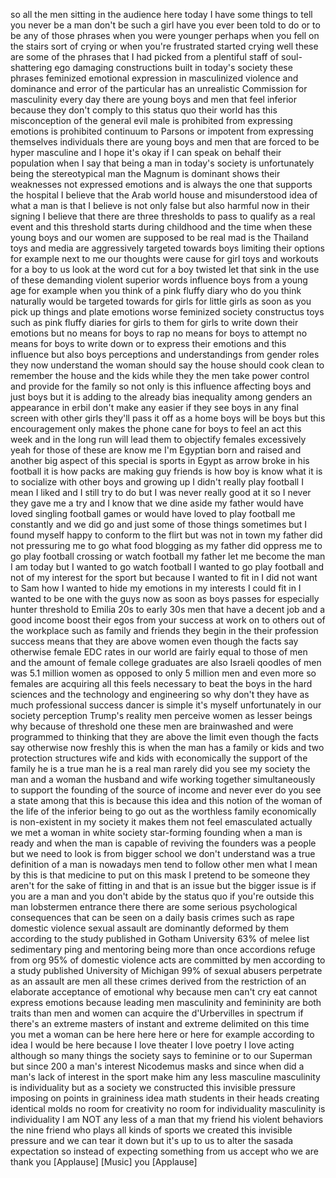
so all the men sitting in the audience
here today I have some things to tell
you never be a man don&#39;t be such a girl
have you ever been told to do or to be
any of those phrases when you were
younger
perhaps when you fell on the stairs sort
of crying or when you&#39;re frustrated
started crying
well these are some of the phrases that
I had picked from a plentiful staff of
soul-shattering ego damaging
constructions built in today&#39;s society
these phrases feminized emotional
expression in masculinized violence and
dominance and error of the particular
has an unrealistic Commission for
masculinity every day there are young
boys and men that feel inferior because
they don&#39;t comply to this status quo
their world has this misconception of
the general evil male is prohibited from
expressing emotions is prohibited
continuum to Parsons or impotent from
expressing themselves individuals there
are young boys and men that are forced
to be hyper masculine and I hope it&#39;s
okay if I can speak on behalf their
population when I say that being a man
in today&#39;s society is unfortunately
being the stereotypical man the Magnum
is dominant shows their weaknesses not
expressed emotions and is always the one
that supports the hospital I believe
that the Arab world house and
misunderstood idea of what a man is that
I believe is not only false but also
harmful now in their signing I believe
that there are three thresholds to pass
to qualify as a real event and this
threshold starts during childhood and
the time when these young boys and our
women are supposed to be real mad is the
Thailand toys and media are aggressively
targeted towards boys limiting their
options for example next to me our
thoughts were cause for girl toys and
workouts for a boy to us look at the
word cut for a boy twisted let that sink
in the use of these demanding violent
superior words influence boys from a
young age for example when you think of
a pink fluffy diary
who do you think naturally would be
targeted towards for girls for little
girls as soon as you pick up things and
plate emotions worse feminized society
constructus toys such as pink fluffy
diaries for girls to them for girls to
write down their emotions but no means
for boys to rap no means for boys to
attempt no means for boys to write down
or to express their emotions and this
influence but also boys perceptions and
understandings from gender roles they
now understand the woman should say the
house should cook clean to remember the
house and the kids while they the men
take power control and provide for the
family so not only is this influence
affecting boys and just boys but it is
adding to the already bias inequality
among genders an appearance in erbil
don&#39;t make any easier if they see boys
in any final screen with other girls
they&#39;ll pass it off as a home boys will
be boys but this encouragement only
makes the phone cane for boys to feel an
act this week and in the long run will
lead them to objectify females
excessively yeah for those of these are
know me I&#39;m Egyptian born and raised and
another big aspect of this special is
sports in Egypt as
arrow broke in his football it is how
packs are making guy friends is how boy
is know what it is to socialize with
other boys and growing up I didn&#39;t
really play football I mean I liked and
I still try to do but I was never really
good at it so I never they gave me a try
and I know that we dine aside my father
would have loved singling football games
or would have loved to play football me
constantly and we did go and just some
of those things sometimes but I found
myself happy to conform to the flirt but
was not in town my father did not
pressuring me to go what food blogging
as my father did oppress me to go play
football crossing or watch football
my father let me become the man I am
today but I wanted to go watch football
I wanted to go play football and not of
my interest for the sport but because I
wanted to fit in I did not want to Sam
how I wanted to hide my emotions in my
interests I could fit in I wanted to be
one with the guys
now as soon as boys passes for
especially hunter threshold to Emilia
20s to early 30s men that have a decent
job and a good income boost their egos
from your success at work on to others
out of the workplace such as family and
friends they begin in the their
profession success means that they are
above women even though the facts say
otherwise
female EDC rates in our world are fairly
equal to those of men and the amount of
female college graduates are also
Israeli qoodles of men was 5.1 million
women as opposed to only 5 million men
and even more so females are acquiring
all this feels necessary to beat the
boys in the hard sciences and the
technology and engineering so why don&#39;t
they have as much professional
success dancer is simple it&#39;s myself
unfortunately in our society perception
Trump&#39;s reality men perceive women as
lesser beings
why because of threshold one
these men are brainwashed and were
programmed to thinking that they are
above the limit even though the facts
say otherwise
now freshly this is when the man has a
family or kids and two protection
structures wife and kids with
economically the support of the family
he is a true man he is a real man rarely
did you see my society the man and a
woman the husband and wife working
together simultaneously to support the
founding of the source of income and
never ever do you see a state among that
this is because this idea and this
notion of the woman of the life of the
inferior being to go out as the
worthless family economically is
non-existent in my society it makes them
not feel emasculated actually we met a
woman in white society star-forming
founding when a man is ready and when
the man is capable of reviving the
founders was a people but we need to
look is from bigger school we don&#39;t
understand was a true definition of a
man is nowadays men tend to follow other
men what I mean by this is that medicine
to put on this mask I pretend to be
someone they aren&#39;t for the sake of
fitting in and that is an issue but the
bigger issue is if you are a man and you
don&#39;t abide by the status quo if you&#39;re
outside this man lobstermen
entrance there there are some serious
psychological
consequences that can be seen on a daily
basis crimes such as rape domestic
violence sexual assault are dominantly
deformed by them according to the study
published in Gotham University 63% of
melee list sedimentary ping and
mentoring being more than once
accordions refuge from org 95% of
domestic violence acts are committed by
men according to a study published
University of Michigan 99% of sexual
abusers perpetrate as an assault are men
all these crimes derived from the
restriction of an elaborate acceptance
of emotional why because men can&#39;t cry
eat cannot express emotions because
leading men masculinity and femininity
are both traits than men and women can
acquire the d&#39;Urbervilles in spectrum if
there&#39;s an extreme masters of instant
and extreme delimited on this time you
met a woman can be here here here or
here for example according to idea I
would be here because I love theater I
love poetry I love acting although so
many things the society says to feminine
or to our Superman but since 200 a man&#39;s
interest Nicodemus masks and since when
did a man&#39;s lack of interest in the
sport make him any less masculine
masculinity is individuality but as a
society we constructed this invisible
pressure
imposing on points in graininess idea
math students in their heads
creating identical molds no room for
creativity no room for individuality
masculinity is individuality I am NOT
any less of a man that my friend his
violent behaviors the nine friend
who plays all kinds of sports we created
this invisible pressure and we can tear
it down
but it&#39;s up to us to alter the sasada
expectation so instead of expecting
something from us accept who we are
thank you
[Applause]
[Music]
you
[Applause]
